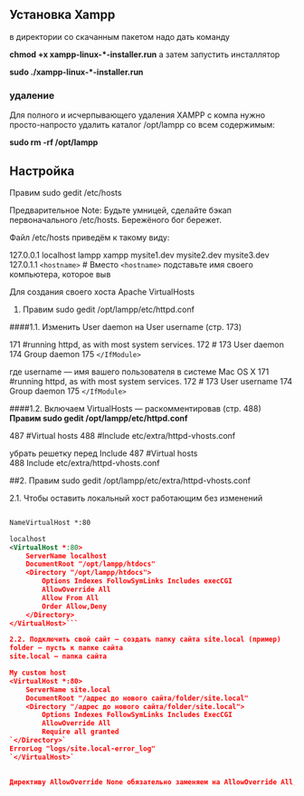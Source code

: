 ## Установка Xampp 
в директории со скачанным пакетом надо дать команду

**chmod +x xampp-linux-*-installer.run**
а затем запустить инсталлятор

**sudo ./xampp-linux-*-installer.run**

### удаление

Для полного и исчерпывающего удаления XAMPP с компа нужно просто-напросто удалить каталог /opt/lampp со всем содержимым:

**sudo rm -rf /opt/lampp**


## Настройка 

Правим sudo gedit /etc/hosts

Предварительное Note: Будьте умницей, сделайте бэкап первоначального /etc/hosts. Бережёного бог бережет.

Файл /etc/hosts приведём к такому виду:

127.0.0.1   localhost lampp xampp mysite1.dev mysite2.dev mysite3.dev
127.0.1.1   `<hostname>` # Вместо `<hostname>` подставьте имя своего компьютера, которое выв

Для создания своего хоста Apache VirtualHosts

1. Правим sudo gedit /opt/lampp/etc/httpd.conf 

####1.1. Изменить User daemon на User username (стр. 173) 

171      #running httpd, as with most system services.
172      # 
173      User daemon 
174      Group daemon 
175  `</IfModule>` 

где username — имя вашего пользователя в системе Mac OS X
171      #running httpd, as with most system services. 
172      # 
173      User username
174      Group daemon 
175  `</IfModule>`  


####1.2. Включаем VirtualHosts — раскомментировав (стр. 488)
**Правим sudo gedit /opt/lampp/etc/httpd.conf**

487    #Virtual hosts
488    #Include etc/extra/httpd-vhosts.conf

убрать решетку перед Include
487    #Virtual hosts                  
488    Include etc/extra/httpd-vhosts.conf 




##2. Правим sudo gedit /opt/lampp/etc/extra/httpd-vhosts.conf

2.1. Чтобы оставить локальный хост работающим без изменений 


```XML

NameVirtualHost *:80

localhost 
<VirtualHost *:80>      
    ServerName localhost        
    DocumentRoot "/opt/lampp/htdocs"    
    <Directory "/opt/lampp/htdocs">    
        Options Indexes FollowSymLinks Includes execCGI    
        AllowOverride All  
        Allow From All    
        Order Allow,Deny   
    </Directory>
</VirtualHost>```

2.2. Подключить свой сайт — cоздать папку сайта site.local (пример) 
folder — пусть к папке сайта
site.local — папка сайта

My custom host 
<VirtualHost *:80> 
    ServerName site.local 
    DocumentRoot "/адрес до нового сайта/folder/site.local" 
    <Directory "/адрес до нового сайта/folder/site.local"> 
        Options Indexes FollowSymLinks Includes ExecCGI 
        AllowOverride All 
        Require all granted       
`</Directory>` 
ErrorLog "logs/site.local-error_log" 
`</VirtualHost>` 
 

Директиву AllowOverride None обязательно заменяем на AllowOverride All, иначе файл .htaccess не будет прочитан сервером Apache
